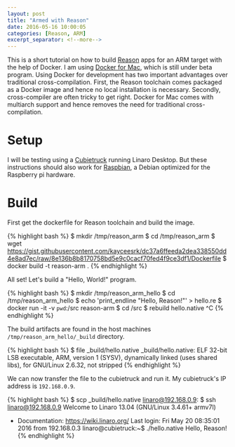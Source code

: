 ```yaml
---
layout: post
title: "Armed with Reason"
date: 2016-05-16 10:00:05
categories: [Reason, ARM]
excerpt_separator: <!--more-->
---
```


This is a short tutorial on how to build
[Reason](http://facebook.github.io/reason/) apps for an ARM target with the help
of Docker. I am using [Docker for
Mac](https://blog.docker.com/2016/03/docker-for-mac-windows-beta/), which is
still under beta program. Using Docker for development has two important
advantages over traditional cross-compilation. First, the Reason toolchain comes
packaged as a Docker image and hence no local installation is necessary.
Secondly, cross-compiler are often tricky to get right. Docker for Mac comes
with multiarch support and hence removes the need for traditional
cross-compilation.

<!--more-->

# Setup

I will be testing using a [Cubietruck](https://en.wikipedia.org/wiki/Cubieboard)
running Linaro Desktop. But these instructions should also work for
[Raspbian](https://www.raspbian.org/), a Debian optimized for the Raspberry pi
hardware.

# Build

First get the dockerfile for Reason toolchain and build the image.

{% highlight bash %}
$ mkdir /tmp/reason_arm
$ cd /tmp/reason_arm
$ wget https://gist.githubusercontent.com/kayceesrk/dc37a6ffeeda2dea338550dd4e8ad7ec/raw/8e136b8b8170758bd5e9c0cacf70fed4f9ce3df1/Dockerfile
$ docker build -t reason-arm .
{% endhighlight %}

All set! Let's build a "Hello, World!" program.

{% highlight bash %}
$ mkdir /tmp/reason_arm_hello
$ cd /tmp/reason_arm_hello
$ echo 'print_endline "Hello, Reason!"' > hello.re
$ docker run -it -v `pwd`:/src reason-arm
$ cd /src
$ rebuild hello.native
^C
{% endhighlight %}

The build artifacts are found in the host machines `/tmp/reason_arm_hello/_build` directory.

{% highlight bash %}
$ file _build/hello.native
_build/hello.native: ELF 32-bit LSB executable, ARM, version 1 (SYSV), dynamically linked (uses shared libs), for GNU/Linux 2.6.32, not stripped
{% endhighlight %}

We can now transfer the file to the cubietruck and run it. My cubietruck's IP
address is `192.168.0.9`.

{% highlight bash %}
$ scp _build/hello.native linaro@192.168.0.9:
$ ssh linaro@192.168.0.9
Welcome to Linaro 13.04 (GNU/Linux 3.4.61+ armv7l)

* Documentation:  https://wiki.linaro.org/
Last login: Fri May 20 08:35:01 2016 from 192.168.0.3
linaro@cubietruck:~$ ./hello.native
Hello, Reason!
{% endhighlight %}
